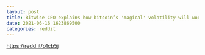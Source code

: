 ```yaml
--- 
layout: post 
title: Bitwise CEO explains how bitcoin’s 'magical' volatility will woo Wall Street firms. 
date: 2021-06-16 1623869500 
categories: reddit 
--- 
```

https://redd.it/o1cb5j